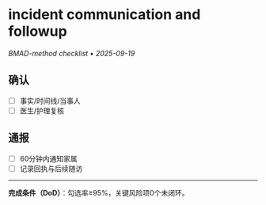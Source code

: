 # incident communication and followup

_BMAD-method checklist • 2025-09-19_

## 确认

- [ ] 事实/时间线/当事人
- [ ] 医生/护理复核

## 通报

- [ ] 60分钟内通知家属
- [ ] 记录回执与后续随访

---

**完成条件（DoD）**：勾选率≥95%，关键风险项0个未闭环。
